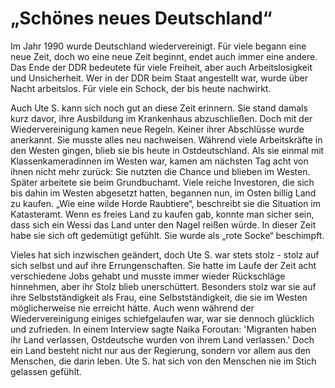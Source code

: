 # „Schönes neues Deutschland“

Im Jahr 1990 wurde Deutschland wiedervereinigt. Für viele begann eine neue Zeit, doch wo eine neue Zeit beginnt, endet auch immer eine andere. Das Ende der DDR bedeutete für viele Freiheit, aber auch Arbeitslosigkeit und Unsicherheit. Wer in der DDR beim Staat angestellt war, wurde über Nacht arbeitslos. Für viele ein Schock, der bis heute nachwirkt.

Auch Ute S. kann sich noch gut an diese Zeit erinnern. Sie stand damals kurz davor, ihre Ausbildung im Krankenhaus abzuschließen. Doch mit der Wiedervereinigung kamen neue Regeln. Keiner ihrer Abschlüsse wurde anerkannt. Sie musste alles neu nachweisen. Während viele Arbeitskräfte in den Westen gingen, blieb sie bis heute in Ostdeutschland. Als sie einmal mit Klassenkameradinnen im Westen war, kamen am nächsten Tag acht von ihnen nicht mehr zurück: Sie nutzten die Chance und blieben im Westen. Später arbeitete sie beim Grundbuchamt. Viele reiche Investoren, die sich bis dahin im Westen abgesetzt hatten, begannen nun, im Osten billig Land zu kaufen. „Wie eine wilde Horde Raubtiere“, beschreibt sie die Situation im Katasteramt. Wenn es freies Land zu kaufen gab, konnte man sicher sein, dass sich ein Wessi das Land unter den Nagel reißen würde. In dieser Zeit habe sie sich oft gedemütigt gefühlt. Sie wurde als „rote Socke“ beschimpft.

Vieles hat sich inzwischen geändert, doch Ute S. war stets stolz - stolz auf sich selbst und auf ihre Errungenschaften. Sie hatte im Laufe der Zeit acht verschiedene Jobs gehabt und musste immer wieder Rückschläge hinnehmen, aber ihr Stolz blieb unerschüttert. Besonders stolz war sie auf ihre Selbstständigkeit als Frau, eine Selbstständigkeit, die sie im Westen möglicherweise nie erreicht hätte. Auch wenn während der Wiedervereinigung einiges schiefgelaufen war, war sie dennoch glücklich und zufrieden. In einem Interview sagte Naika Foroutan: 'Migranten haben ihr Land verlassen, Ostdeutsche wurden von ihrem Land verlassen.' Doch ein Land besteht nicht nur aus der Regierung, sondern vor allem aus den Menschen, die darin leben. Ute S. hat sich von den Menschen nie im Stich gelassen gefühlt.